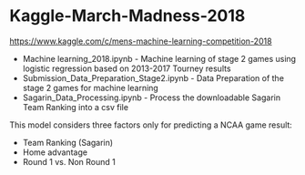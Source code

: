 # Kaggle-March-Madness-2018
https://www.kaggle.com/c/mens-machine-learning-competition-2018


- Machine learning_2018.ipynb - Machine learning of stage 2 games using logistic regression based on 2013-2017 Tourney results
- Submission_Data_Preparation_Stage2.ipynb - Data Preparation of the stage 2 games for machine learning
- Sagarin_Data_Processing.ipynb - Process the downloadable Sagarin Team Ranking into a csv file


This model considers three factors only for predicting a NCAA game result: 
- Team Ranking (Sagarin)
- Home advantage
- Round 1 vs. Non Round 1
